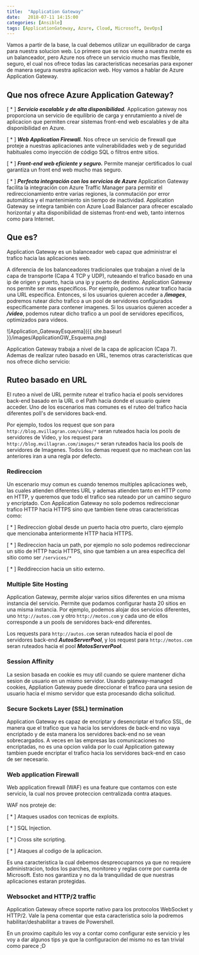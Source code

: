```yaml
---
title:  "Application Gateway"
date:   2018-07-11 14:15:00
categories: [Ansible]
tags: [ApplicationGateway, Azure, Cloud, Microsoft, DevOps]
---
```

Vamos a partir de la base, la cual debemos utilizar un equilibrador de carga para nuestra solucion web. Lo primero que se nos viene a nuestra mente es un balanceador, pero Azure nos ofrece un servicio mucho mas flexible, seguro, el cual nos ofrece todas las caracteristicas necesarias para exponer de manera segura nuestra aplicacion web.
Hoy vamos a hablar de Azure Application Gateway.


## Que nos ofrece Azure Application Gateway? ##

[ * ] ***Servicio escalable y de alta disponibilidad.***
Application gateway nos proporciona un servicio de equilibrio de carga y enrutamiento a nivel de aplicacion que permiten crear sistemas front-end web escalables y de alta disponibilidad en Azure.

[ * ] ***Web Application Firewall.***
Nos ofrece un servicio de firewall que proteje a nuestras aplicaciones ante vulnerabilidades web y de seguridad habituales como inyección de código SQL o filtros entre sitios.

[ * ] ***Front-end web eficiente y seguro.***
Permite manejar certificados lo cual garantiza un front end web mucho mas seguro.

[ * ] ***Perfecta integración con los servicios de Azure***
Application Gateway facilita la integración con Azure Traffic Manager para permitir el redireccionamiento entre varias regiones, la conmutación por error automática y el mantenimiento sin tiempo de inactividad. Application Gateway se integra también con Azure Load Balancer para ofrecer escalado horizontal y alta disponibilidad de sistemas front-end web, tanto internos como para Internet.

## Que es? ##

Application Gateway es un balanceador web capaz que administrar el trafico hacia las aplicaciones web.

A diferencia de los balanceadores tradicionales que trabajan a nivel de la capa de transporte (Capa 4 TCP y UDP),  ruteaando el trafico basado en una ip de origen y puerto, hacia una ip y puerto de destino. 
Application Gateway nos permite ser mas especificos. Por ejemplo, podemos rutear trafico hacia una URL especifica. Entonces, si los usuarios quieren acceder a ***/images***, podremos rutear dicho trafico a un pool de servidores configurados especificamente para contener imagenes. Si los usuarios quieren acceder a ***/video***, podemos rutear dicho trafico a un pool de servidores epecificos, optimizados para videos.

![Application_GatewayEsquema]({{ site.baseurl }}/images/ApplicationGW_Esquema.png)

Application Gateway trabaja a nivel de la capa de aplicacion (Capa 7). Ademas de realizar ruteo basado en URL, tenemos otras caracteristicas que nos ofrece dicho servicio:

## Ruteo basado en URL ##

El ruteo a nivel de URL permite rutear el trafico hacia el pools servidores back-end basado en la URL o el Path hacia donde el usuario quiere acceder.
Uno de los escenarios mas comunes es el ruteo del trafico hacia diferentes poll's de servidores back-end.

Por ejemplo, todos los request que son para ```http://blog.mvillagran.com/video/*``` seran ruteados hacia los pools de servidores de Video, y los request para ```http://blog.mvillagran.com/images/*``` seran ruteados hacia los pools de servidores de Imagenes. Todos los demas request que no machean con las anteriores iran a una regla por defecto.


### Redireccion ###

Un escenario muy comun es cuando tenemos multiples aplicaciones web, las cuales atienden diferentes URL y ademas atienden tanto en HTTP como en HTTP, y queremos que todo el trafico sea ruteado por un camino seguro y encriptado.
Con Application Gateway no solo podemos redireccionar trafico HTTP hacia HTTPS sino que tambien tiene otras caracteristicas como:

[ * ] Redireccion global desde un puerto hacia otro puerto, claro ejemplo que mencionaba anteriormente HTTP hacia HTTPS.

[ * ] Redireccion hacia un path, por ejemplo no solo podemos redireccionar un sitio de HTTP hacia HTTPS, sino que tambien a un area especifica del sitio como ser ```/services/*```

[ * ] Reddireccion hacia un sitio externo.

### Multiple Site Hosting ###

Application Gateway, permite alojar varios sitios diferentes en una misma instancia del servicio. Permite que podamos configurar hasta 20 sitios en una misma instancia. Por ejemplo, podemos alojar dos servicios diferentes, uno ```http://autos.com``` y otro ```http://motos.com``` y cada uno de ellos corresponde a un pools de servidores back-end diferentes.

Los requests para ```http://autos.com``` seran ruteados hacia el pool de servidores back-end ***AutosServerPool***, y los request para ```http://motos.com``` seran ruteados hacia el pool ***MotosServerPool***.

### Session Affinity ###

La sesion basada en cookie es muy util cuando se quiere mantener dicha sesion de usuario en un mismo servidor. Usando gateway-managed cookies, Appliation Gateway puede direccionar el trafico para una sesion de usuario hacia el mismo servidor que esta procesando dicha solicitud.

### Secure Sockets Layer (SSL) termination ###

Application Gateway es capaz de encriptar y desencriptar el trafico SSL, de manera que el trafico que va hacia los servidores de back-end no vaya encriptado y de esta manera los servidores back-end no se vean sobrecargados.
A veces en las empresas las comunicaciones no encriptadas, no es una opcion valida por lo cual Application gateway tambien puede encriptar el trafico hacia los servidores back-end en caso de ser necesario.

### Web application Firewall ###

Web application firewall (WAF) es una feature que contamos con este servicio, la cual nos provee proteccion centralizada contra ataques.

WAF nos proteje de:

[ * ] Ataques usados con tecnicas de exploits.

[ * ] SQL Injection.

[ * ] Cross site scripting.

[ * ] Ataques al codigo de la aplicacion.

Es una caracteristica la cual debemos despreocuparnos ya que no requiere administracion, todos los parches, monitoreo y reglas corre por cuenta de Microsoft. Esto nos garantiza y no da la tranquilidad de que nuestras aplicaciones estaran protegidas. 

### Websocket and HTTP/2 traffic ###

Application Gateway ofrece soporte nativo para los protocolos WebSocket y HTTP/2. Vale la pena comentar que esta caracteristica solo la podremos habilitar/deshabilitar a traves de Powershell.

En un proximo capitulo les voy a contar como configurar este servicio y les voy a dar algunos tips ya que la configuracion del mismo no es tan trivial como parece ;D
